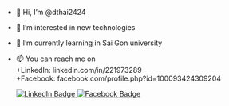 - 👋 Hi, I’m @dthai2424
- 👀 I’m interested in new technologies
- 🌱 I’m currently learning in Sai Gon university
- 📫 You can reach me on <br>  +LinkedIn: linkedin.com/in/221973289 <br>  +Facebook: facebook.com/profile.php?id=100093424309204
   
   <div id="badges">
  <a href="[linkedin.com/in/221973289](https://www.linkedin.com/in/221973289/)">
    <img src="https://img.shields.io/badge/LinkedIn-blue?style=for-the-badge&logo=linkedin&logoColor=white" alt="LinkedIn Badge"/>
  </a>

  <a href="https://www.facebook.com/profile.php?id=100093424309204">
    <img src="https://img.shields.io/badge/Facebook-1877F2?style=for-the-badge&logo=facebook&logoColor=white" alt="Facebook Badge"/>
  </a>

</div>
